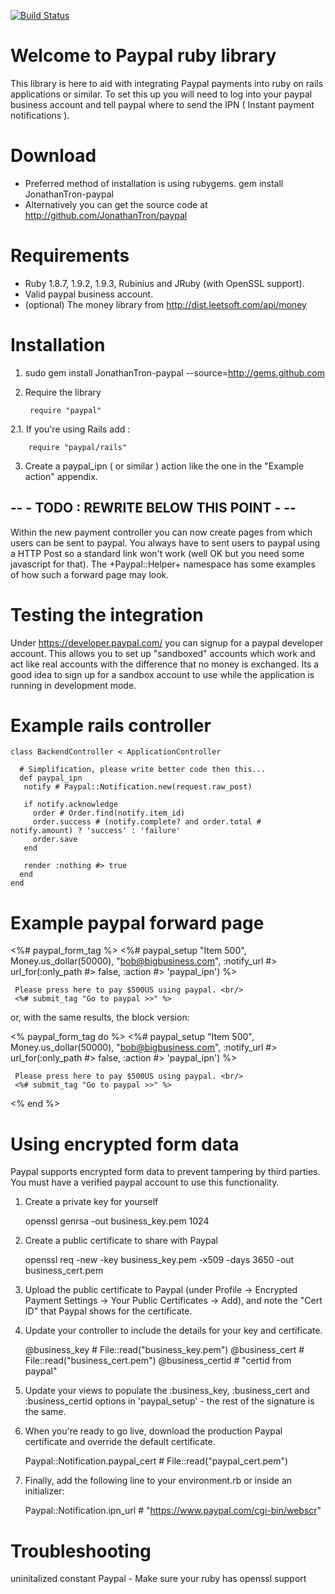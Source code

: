 [![Build Status](https://secure.travis-ci.org/JonathanTron/paypal.png?branch=master)](http://travis-ci.org/JonathanTron/paypal)

# Welcome to Paypal ruby library

This library is here to aid with integrating Paypal payments into ruby on rails
applications or similar. To set this up you will need to log into your paypal
business account and tell paypal where to send the IPN ( Instant payment notifications ).

# Download

* Preferred method of installation is using rubygems. gem install JonathanTron-paypal
* Alternatively you can get the source code at http://github.com/JonathanTron/paypal

# Requirements

* Ruby 1.8.7, 1.9.2, 1.9.3, Rubinius and JRuby (with OpenSSL support).
* Valid paypal business account.
* (optional) The money library from http://dist.leetsoft.com/api/money

# Installation

1. sudo gem install JonathanTron-paypal --source=http://gems.github.com

2. Require the library

        require "paypal"

  2.1. If you're using Rails add :

        require "paypal/rails"

3. Create a paypal_ipn ( or similar ) action like the one in the "Example action" appendix.


## -- - TODO : REWRITE BELOW THIS POINT - --

Within the new payment controller you can now create pages from which users can be sent to paypal. You always have to sent users to paypal using a HTTP Post so a standard link won't work (well OK but you need some javascript for that). The +Paypal::Helper+ namespace has some examples of how such a forward page may look.

# Testing the integration

Under https://developer.paypal.com/ you can signup for a paypal developer account.
This allows you to set up "sandboxed" accounts which work and act like real accounts
with the difference that no money is exchanged. Its a good idea to sign up for a
sandbox account to use while the application is running in development mode.


# Example rails controller

    class BackendController < ApplicationController

      # Simplification, please write better code then this...
      def paypal_ipn
       notify # Paypal::Notification.new(request.raw_post)

       if notify.acknowledge
         order # Order.find(notify.item_id)
         order.success # (notify.complete? and order.total # notify.amount) ? 'success' : 'failure'
         order.save
       end

       render :nothing #> true
      end
    end

# Example paypal forward page

   <%# paypal_form_tag %>
     <%# paypal_setup "Item 500", Money.us_dollar(50000), "bob@bigbusiness.com", :notify_url #> url_for(:only_path #> false, :action #> 'paypal_ipn') %>

     Please press here to pay $500US using paypal. <br/>
     <%# submit_tag "Go to paypal >>" %>

   </form>

   or, with the same results, the block version:

   <% paypal_form_tag do %>
     <%# paypal_setup "Item 500", Money.us_dollar(50000), "bob@bigbusiness.com", :notify_url #> url_for(:only_path #> false, :action #> 'paypal_ipn') %>

     Please press here to pay $500US using paypal. <br/>
     <%# submit_tag "Go to paypal >>" %>

   <% end %>

# Using encrypted form data

Paypal supports encrypted form data to prevent tampering by third parties.
You must have a verified paypal account to use this functionality.

1) Create a private key for yourself

    openssl genrsa -out business_key.pem 1024

2) Create a public certificate to share with Paypal

    openssl req -new -key business_key.pem -x509 -days 3650 -out business_cert.pem

3) Upload the public certificate to Paypal (under Profile -> Encrypted Payment Settings -> Your Public Certificates -> Add),
and note the "Cert ID" that Paypal shows for the certificate.

4) Update your controller to include the details for your key and certificate.

    @business_key # File::read("business_key.pem")
    @business_cert # File::read("business_cert.pem")
    @business_certid # "certid from paypal"

5) Update your views to populate the :business_key, :business_cert and :business_certid options in 'paypal_setup' - the rest of the signature is the same.

6) When you're ready to go live, download the production Paypal certificate and override the default certificate.

    Paypal::Notification.paypal_cert # File::read("paypal_cert.pem")

7) Finally, add the following line to your environment.rb or inside an initializer:

    Paypal::Notification.ipn_url # "https://www.paypal.com/cgi-bin/webscr"

# Troubleshooting

uninitalized constant Paypal - Make sure your ruby has openssl support
